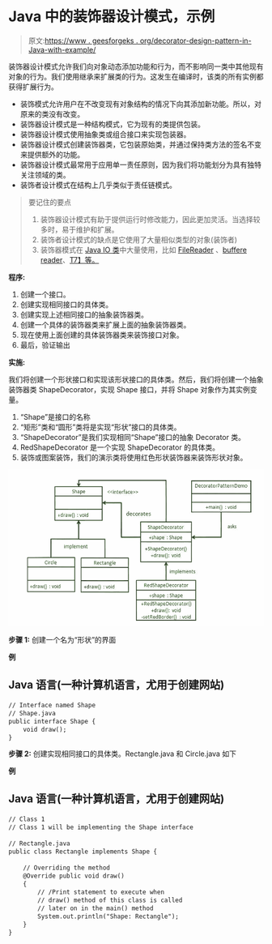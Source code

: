 # Java 中的装饰器设计模式，示例

> 原文:[https://www . geesforgeks . org/decorator-design-pattern-in-Java-with-example/](https://www.geeksforgeeks.org/decorator-design-pattern-in-java-with-example/)

装饰器设计模式允许我们向对象动态添加功能和行为，而不影响同一类中其他现有对象的行为。我们使用继承来扩展类的行为。这发生在编译时，该类的所有实例都获得扩展行为。

*   装饰模式允许用户在不改变现有对象结构的情况下向其添加新功能。所以，对原来的类没有改变。
*   装饰器设计模式是一种结构模式，它为现有的类提供包装。
*   装饰器设计模式使用抽象类或组合接口来实现包装器。
*   装饰器设计模式创建装饰器类，它包装原始类，并通过保持类方法的签名不变来提供额外的功能。
*   装饰器设计模式最常用于应用单一责任原则，因为我们将功能划分为具有独特关注领域的类。
*   装饰者设计模式在结构上几乎类似于责任链模式。

> 要记住的要点
> 
> 1.  装饰器设计模式有助于提供运行时修改能力，因此更加灵活。当选择较多时，易于维护和扩展。
> 2.  装饰者设计模式的缺点是它使用了大量相似类型的对象(装饰者)
> 3.  装饰器模式在 [Java IO 类](https://www.geeksforgeeks.org/java-io-packag/)中大量使用，比如 [FileReader](https://www.geeksforgeeks.org/different-ways-reading-text-file-java/) 、[buffere reader](https://www.geeksforgeeks.org/java-io-bufferedreader-class-java/)、[T7】等。](https://www.geeksforgeeks.org/java-io-bufferedreader-class-java/)

**程序:**

1.  创建一个接口。
2.  创建实现相同接口的具体类。
3.  创建实现上述相同接口的抽象装饰器类。
4.  创建一个具体的装饰器类来扩展上面的抽象装饰器类。
5.  现在使用上面创建的具体装饰器类来装饰接口对象。
6.  最后，验证输出

**实施:**

我们将创建一个形状接口和实现该形状接口的具体类。然后，我们将创建一个抽象装饰器类 ShapeDecorator，实现 Shape 接口，并将 Shape 对象作为其实例变量。

1.  “Shape”是接口的名称
2.  “矩形”类和“圆形”类将是实现“形状”接口的具体类。
3.  “ShapeDecorator”是我们实现相同“Shape”接口的抽象 Decorator 类。
4.  RedShapeDecorator 是一个实现 ShapeDecorator 的具体类。
5.  装饰或图案装饰，我们的演示类将使用红色形状装饰器来装饰形状对象。

![](img/04fcefd2e416a900553753d709ace4dd.png)

**步骤 1:** 创建一个名为“形状”的界面

**例**

## Java 语言(一种计算机语言，尤用于创建网站)

```
// Interface named Shape
// Shape.java
public interface Shape {
    void draw();
}
```

**步骤 2:** 创建实现相同接口的具体类。Rectangle.java 和 Circle.java 如下

**例**

## Java 语言(一种计算机语言，尤用于创建网站)

```
// Class 1
// Class 1 will be implementing the Shape interface

// Rectangle.java
public class Rectangle implements Shape {

    // Overriding the method
    @Override public void draw()
    {
        // /Print statement to execute when
        // draw() method of this class is called
        // later on in the main() method
        System.out.println("Shape: Rectangle");
    }
}
```